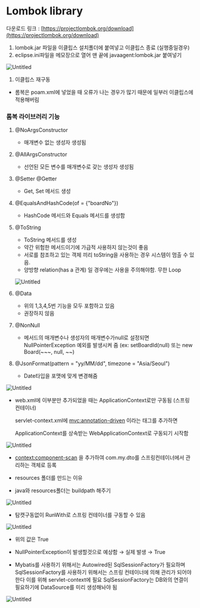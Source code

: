 # Lombok library

다운로드 링크 : [https://projectlombok.org/download](https://projectlombok.org/download)

1. lombok.jar 파일을 이클립스 설치폴더에 붙여넣고 이클립스 종료 (실행중일경우)
2. eclipse.ini파일을 메모장으로 열어 맨 끝에 javaagent:lombok.jar 붙여넣기 

![Untitled](Lombok%20library%2013e874d703d34f98bef06ceeee1f9d79/Untitled.png)

1. 이클립스 재구동 
- 롬복은 poam.xml에 넣었을 때 오류가 나는 경우가 많기 때문에 일부러 이클립스에 적용해버림

### 롬복 라이브러리 기능

1. @NoArgsConstructor
    - 매개변수 없는 생성자 생성됨
2. @AllArgsConstructor
    - 선언된 모든 변수를 매개변수로 갖는 생성자 생성됨
3. @Setter @Getter
    - Get, Set 메서드 생성
4. @EqualsAndHashCode(of = {"boardNo"})
    - HashCode 메서드와 Equals 메서드를 생성함
5. @ToString
    - ToString 메서드를 생성
    - 약간 위험한 메서드이기에 가급적 사용하지 않는것이 좋음
    - 서로를 참조하고 있는 객체 끼리 toString을 사용하는 경우 시스템이 멈출 수 있음.
    - 양방향 relation(has a 관계) 일 경우에는 사용을 주의해야함.  무한 Loop
    
    ![Untitled](Lombok%20library%2013e874d703d34f98bef06ceeee1f9d79/Untitled%201.png)
    
6. @Data
    - 위의 1,3,4,5번 기능을 모두 포함하고 있음
    - 권장하지 않음
7. @NonNull
    - 메서드의 매개변수나 생성자의 매개변수가null로 설정되면  
    NullPointerException 예외를 발생시켜 줌
    (ex: setBoardId(null) 또는 new Board(~~~, null, ~~)
8. @JsonFormat(pattern = "yy/MM/dd", timezone = "Asia/Seoul")
    - Date타입을 포맷에 맞게 변경해줌
    

![Untitled](Lombok%20library%2013e874d703d34f98bef06ceeee1f9d79/Untitled%202.png)

- web.xml에 이부분만 추가되었을 때는 ApplicationContext로만 구동됨 (스프링 컨테이너)
    
    servlet-context.xml에 <mvc:annotation-driven> 이라는 태그를 추가하면
    
    ApplicationContext를 상속받는 WebApplicationContext로 구동되기 시작함 
    

![Untitled](Lombok%20library%2013e874d703d34f98bef06ceeee1f9d79/Untitled%203.png)

- <context:component-scan> 을 추가하여 com.my.dto를 스프링컨테이너에서 관리하는 객체로 등록

- resources 폴더를 만드는 이유
- java와 resources폴더는 buildpath 해주기

![Untitled](Lombok%20library%2013e874d703d34f98bef06ceeee1f9d79/Untitled%204.png)

- 탐캣구동없이 RunWith로 스프링 컨테이너를 구동할 수 있음

![Untitled](Lombok%20library%2013e874d703d34f98bef06ceeee1f9d79/Untitled%205.png)

- 위의 값은 True
- NullPointerException이 발생할것으로 예상함 → 실제 발생 → True

- Mybatis를 사용하기 위해서는 Autowired된 SqlSessionFactory가 필요하며 
SqlSessionFactory를 사용하기 위해서는 스프링 컨테이너에 의해 관리가 되어야 한다 
이를 위해 servlet-context에 <bean id = “SqlSessionFactory”> 필요 
SqlSessionFactory는 DB와의 연결이 필요하기에 DataSource를 미리 생성해놔야 됨

![Untitled](Lombok%20library%2013e874d703d34f98bef06ceeee1f9d79/Untitled%206.png)